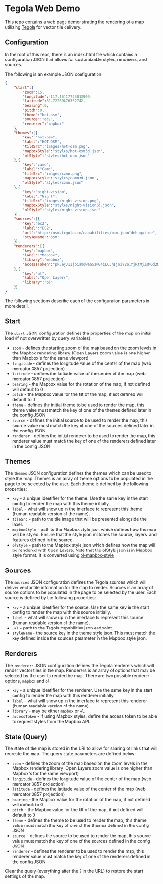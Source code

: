 # Tegola Web Demo

This repo contains a web page demonstrating the rendering of a map utilizing [Tegola](https://github.com/terranodo/tegola) for vector tile delivery.

## Configuration

In the root of this repo, there is an index.html file which contains a configuration JSON that allows for customizable styles, renderers, and sources.

The following is an example JSON configuration:

```json
{
	"start":{
		"zoom":15,
		"longitude":-117.15117725013909,
		"latitude":32.72269876352742,
		"bearing":0,
		"pitch":0,
		"theme":"hot-osm",
		"source":"ec2",
		"renderer":"mapbox"
	},
    "themes":[{
    	"key":"hot-osm",
    	"label":"HOT OSM",
    	"tileSrc":"images/hot-osm.png",
    	"mapboxStyle":"styles/hot-osm3d.json",
    	"olStyle":"styles/hot-osm.json"
    },{
    	"key":"camo",
    	"label":"Camo",
    	"tileSrc":"images/camo.png",
    	"mapboxStyle":"styles/camo3d.json",
    	"olStyle":"styles/camo.json"
    },{
    	"key":"night-vision",
    	"label":"Night",
    	"tileSrc":"images/night-vision.png",
    	"mapboxStyle":"styles/night-vision3d.json",
    	"olStyle":"styles/night-vision.json"
    }],
    "sources":[{
    	"key":"ec2",
    	"label":"EC2",
    	"url":"http://osm.tegola.io/capabilities/osm.json?debug=true",
    	"styleName":"osm"
    }],
    "renderers":[{
    	"key":"mapbox",
    	"label":"Mapbox",
    	"library":"mapbox",
    	"accessToken":"pk.eyJ1IjoiamowaG5zMG4iLCJhIjoiY2o1YjRtMjZpMGd2MDJ3bW00bnA5NXdyMiJ9.qlR4a_qfTlKZs1Qisk6sAg"
    },{
    	"key":"ol",
    	"label":"Open Layers",
    	"library":"ol"
    }]
}
```

The following sections describe each of the configuration parameters in more detail.

## Start

The `start` JSON configuration defines the properties of the map on initial load (if not overwritten by query variables).

- `zoom` - defines the starting zoom of the map based on the zoom levels in the Mapbox rendering library (Open Layers zoom value is one higher than Mapbox's for the same viewport)
- `longitude` - defines the longitude value of the center of the map (web mercator 3857 projection)
- `latitude` -  defines the latitude value of the center of the map (web mercator 3857 projection)
- `bearing` - the Mapbox value for the rotation of the map, if not defined will default to 0
- `pitch` - the Mapbox value for the tilt of the map, if not defined will default to 0
- `theme` - defines the initial theme to be used to render the map, this theme value must match the key of one of the themes defined later in the config JSON
- `source` - defines the initial source to be used to render the map, this source value must match the key of one of the sources defined later in the config JSON
- `renderer` - defines the initial renderer to be used to render the map, this renderer value must match the key of one of the renderers defined later in the config JSON

## Themes

The `themes` JSON configuration defines the themes which can be used to style the map. Themes is an array of theme options to be populated in the page to be selected by the user. Each theme is defined by the following properties:

- `key` - a unique identifier for the theme. Use the same key in the start config to render the map with this theme initially.
- `label` - what will show up in the interface to represent this theme (human readable version of the name).
- `tileSrc` - path to the tile image that will be presented alongside the label.
- `mapboxStyle` - path to the Mapbox style json which defines how the map will be styled. Ensure that the style json matches the source, layers, and features defined in the source.
- `olStyle` - path to the Mapbox style json which defines how the map will be rendered with Open Layers. Note that the olStyle json is in Mapbox style format. It is converted using [ol-mapbox-style](https://github.com/boundlessgeo/ol-mapbox-style).

## Sources

The `sources` JSON configuration defines the Tegola sources which will deliver vector tile information for the map to render. Sources is an array of source options to be populated in the page to be selected by the user. Each source is defined by the following properties:

- `key` - a unique identifier for the source. Use the same key in the start config to render the map with this source initially.
- `label` - what will show up in the interface to represent this source (human readable version of the name).
- `url` - path to the Tegola capabilities json endpoint.
- `styleName` - the source key in the theme style json. This must match the key defined inside the sources parameter in the Mapbox style json.

## Renderers

The `renderers` JSON configuration defines the Tegola renderers which will render vector tiles in the map. Renderers is an array of options that may be selected by the user to render the map. There are two possible renderer options, `mapbox` and `ol`.

- `key` - a unique identifier for the renderer. Use the same key in the start config to render the map with this renderer initially.
- `label` - what will show up in the interface to represent this renderer (human readable version of the name).
- `library` - may be either `mapbox` or `ol`.
- `accessToken` - if using Mapbox styles, define the access token to be able to request styles from the Mapbox API.

## State (Query)

The state of the map is stored in the URI to allow for sharing of links that will recreate the map. The query state parameters are defined below:

- `zoom` - defines the zoom of the map based on the zoom levels in the Mapbox rendering library (Open Layers zoom value is one higher than Mapbox's for the same viewport)
- `longitude` - defines the longitude value of the center of the map (web mercator 3857 projection)
- `latitude` -  defines the latitude value of the center of the map (web mercator 3857 projection)
- `bearing` - the Mapbox value for the rotation of the map, if not defined will default to 0
- `pitch` - the Mapbox value for the tilt of the map, if not defined will default to 0
- `theme` - defines the theme to be used to render the map, this theme value must match the key of one of the themes defined in the config JSON
- `source` - defines the source to be used to render the map, this source value must match the key of one of the sources defined in the config JSON
- `renderer` - defines the renderer to be used to render the map, this renderer value must match the key of one of the renderers defined in the config JSON

Clear the query (everything after the ? in the URL) to restore the start settings of the map.
